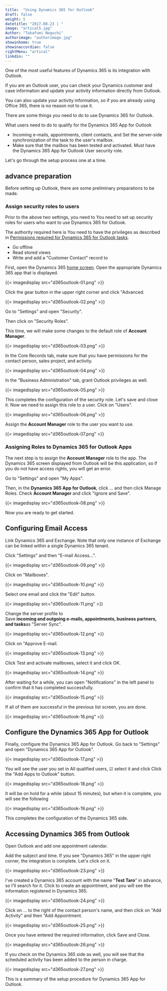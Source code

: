 ```yaml
---
title:  "Using Dynamics 365 for Outlook"
draft: false
weight: 5
datetitle: "2017.08.23 | "
image: "artical5.jpg"
Author: "Takafumi Noguchi"
authorimage: "authorimage.jpg"
showinhome: true
showinaccordian: false
rightMenu: "artical"
linkdin: ""
---
```

<!-- Intro  -->
One of the most useful features of Dynamics 365 is its integration with Outlook.

If you are an Outlook user, you can check your Dynamics customer and case information and update your activity information directly from Outlook.

You can also update your activity information, so if you are already using Office 365, there is no reason not to use it.

There are some things you need to do to use Dynamics 365 for Outlook.
<!-- HighLighted Box -->
What users need to do to qualify for the Dynamics 365 App for Outlook
  * Incoming e-mails, appointments, client contacts, and
  Set the server-side synchronization of the task to the user's mailbox.
  * Make sure that the mailbox has been tested and activated.
  Must have the Dynamics 365 App for Outlook User security role.

Let's go through the setup process one at a time.

 
## advance preparation
Before setting up Outlook, there are some preliminary preparations to be made.

### Assign security roles to users
Prior to the above two settings, you need to
You need to set up security roles for users who want to use Dynamics 365 for Outlook.

The authority required here is
You need to have the privileges as described in [Permissions required for Dynamics 365 for Outlook tasks](https://docs.microsoft.com/ja-jp/dynamics365/outlook-addin/admin-guide/permissions-required-tasks).

  * Go offline
  * Read stored views
  * Write and add a "Customer Contact" record to

First, open the Dynamics 365 [home screen](https://home.dynamics.com/).
Open the appropriate Dynamics 365 app that is displayed.
<!-- Image= d365outlook-01.png -->
{{< imagedisplay src="d365outlook-01.png" >}}

Click the gear button in the upper right corner and click "Advanced.
<!-- Image= d365outlook-02.png -->
{{< imagedisplay src="d365outlook-02.png" >}}


Go to "Settings" and open "Security".

Then click on "Security Roles".

This time, we will make some changes to the default role of **Account Manager**.
<!-- Image= d365outlook-03.png -->
{{< imagedisplay src="d365outlook-03.png" >}}

In the Core Records tab, make sure that you have permissions for the contact person, sales project, and activity.
<!-- Image= d365outlook-04.png -->
{{< imagedisplay src="d365outlook-04.png" >}}

In the "Business Administration" tab, grant Outlook privileges as well. 
<!-- Image= d365outlook-05.png -->
{{< imagedisplay src="d365outlook-05.png" >}}


This completes the configuration of the security role. Let's save and close it.
Now we need to assign this role to a user. Click on "Users".
<!-- Image= d365outlook-06.png -->
{{< imagedisplay src="d365outlook-06.png" >}}


Assign the **Account Manager** role to the user you want to use.
<!-- Image= d365outlook-07.png -->
{{< imagedisplay src="d365outlook-07.png" >}}


### Assigning Roles to Dynamics 365 for Outlook Apps
The next step is to assign the **Account Manager** role to the app.
The Dynamics 365 screen displayed from Outlook will be this application, so if you do not have access rights, you will get an error.

Go to "Settings" and open "My Apps".

Then, in the **Dynamics 365 App for Outlook**, click ... and then click Manage Roles.
Check **Account Manager** and click "Ignore and Save".
<!-- Image= d365outlook-08.png -->
{{< imagedisplay src="d365outlook-08.png" >}}


Now you are ready to get started.

## Configuring Email Access
Link Dynamics 365 and Exchange.
Note that only one instance of Exchange can be linked within a single Dynamics 365 tenant.

Click "Settings" and then "E-mail Access...".
<!-- Image= d365outlook-09.png -->
{{< imagedisplay src="d365outlook-09.png" >}}


Click on "Mailboxes".
<!-- Image= d365outlook-10.png -->
{{< imagedisplay src="d365outlook-10.png" >}}


Select one email and click the "Edit" button.
<!-- Image= d365outlook-11.png -->
{{< imagedisplay src="d365outlook-11.png" >}}

Change the server profile to      
Save **incoming and outgoing e-mails, appointments, business partners, and tasks**as "Server Sync".
<!-- Image= d365outlook-12.png -->
{{< imagedisplay src="d365outlook-12.png" >}}


Click on "Approve E-mail.
<!-- Image= d365outlook-13.png -->
{{< imagedisplay src="d365outlook-13.png" >}}


Click Test and activate mailboxes, select it and click OK.
<!-- Image= d365outlook-14.png -->
{{< imagedisplay src="d365outlook-14.png" >}}


After waiting for a while, you can open "Notifications" in the left panel to confirm that it has completed successfully.
<!-- Image= d365outlook-15.png -->
{{< imagedisplay src="d365outlook-15.png" >}}


If all of them are successful in the previous list screen, you are done.
<!-- Image= d365outlook-16.png -->
{{< imagedisplay src="d365outlook-16.png" >}}


## Configure the Dynamics 365 App for Outlook
Finally, configure the Dynamics 365 App for Outlook.
 Go back to "Settings" and open "Dynamics 365 App for Outlook".
<!-- Image= d365outlook-17.png -->
{{< imagedisplay src="d365outlook-17.png" >}}


You will see the user you set in All qualified users, ☑ select it and click
Click the "Add Apps to Outlook" button.
<!-- Image= d365outlook-18.png -->
{{< imagedisplay src="d365outlook-18.png" >}}


It will be on hold for a while (about 15 minutes), but when it is complete, you will see the following
<!-- Image= d365outlook-19.png -->
{{< imagedisplay src="d365outlook-19.png" >}}

This completes the configuration of the Dynamics 365 side.

## Accessing Dynamics 365 from Outlook
Open Outlook and add one appointment calendar.

Add the subject and time.
If you see "Dynamics 365" in the upper right corner, the integration is complete. Let's click on it.
<!-- Image- d365outlook-23.png -->
{{< imagedisplay src="d365outlook-23.png" >}}


I've created a Dynamics 365 account with the name "**Test Taro**" in advance, so I'll search for it.
Click to create an appointment, and you will see the information registered in Dynamics 365.
<!-- Image= d365outlook-24.png -->
{{< imagedisplay src="d365outlook-24.png" >}}


Click on ... to the right of the contact person's name, and then click on "Add Activity" and then "Add Appointment.
<!-- Image= d365outlook-25.png -->
{{< imagedisplay src="d365outlook-25.png" >}}


Once you have entered the required information, click Save and Close.
<!-- Image= d365outlook-26.png -->
{{< imagedisplay src="d365outlook-26.png" >}}


If you check on the Dynamics 365 side as well, you will see that the scheduled activity has been added to the person in charge.
<!-- Image= d365outlook-27.png -->
{{< imagedisplay src="d365outlook-27.png" >}}

This is a summary of the setup procedure for Dynamics 365 App for Outlook.     
&nbsp;